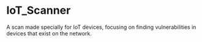 # IoT_Scanner

A scan made specially for IoT devices, focusing on finding vulnerabilities in devices that exist on the network.
